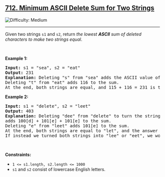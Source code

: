 <h2><a href="https://leetcode.com/problems/minimum-ascii-delete-sum-for-two-strings">712. Minimum ASCII Delete Sum for Two Strings</a></h2><img src='https://img.shields.io/badge/Difficulty-Medium-orange' alt='Difficulty: Medium' /><hr><p>Given two strings <code>s1</code> and&nbsp;<code>s2</code>, return <em>the lowest <strong>ASCII</strong> sum of deleted characters to make two strings equal</em>.</p>

<p>&nbsp;</p>
<p><strong class="example">Example 1:</strong></p>

<pre>
<strong>Input:</strong> s1 = &quot;sea&quot;, s2 = &quot;eat&quot;
<strong>Output:</strong> 231
<strong>Explanation:</strong> Deleting &quot;s&quot; from &quot;sea&quot; adds the ASCII value of &quot;s&quot; (115) to the sum.
Deleting &quot;t&quot; from &quot;eat&quot; adds 116 to the sum.
At the end, both strings are equal, and 115 + 116 = 231 is the minimum sum possible to achieve this.
</pre>

<p><strong class="example">Example 2:</strong></p>

<pre>
<strong>Input:</strong> s1 = &quot;delete&quot;, s2 = &quot;leet&quot;
<strong>Output:</strong> 403
<strong>Explanation:</strong> Deleting &quot;dee&quot; from &quot;delete&quot; to turn the string into &quot;let&quot;,
adds 100[d] + 101[e] + 101[e] to the sum.
Deleting &quot;e&quot; from &quot;leet&quot; adds 101[e] to the sum.
At the end, both strings are equal to &quot;let&quot;, and the answer is 100+101+101+101 = 403.
If instead we turned both strings into &quot;lee&quot; or &quot;eet&quot;, we would get answers of 433 or 417, which are higher.
</pre>

<p>&nbsp;</p>
<p><strong>Constraints:</strong></p>

<ul>
	<li><code>1 &lt;= s1.length, s2.length &lt;= 1000</code></li>
	<li><code>s1</code> and <code>s2</code> consist of lowercase English letters.</li>
</ul>
</hr>